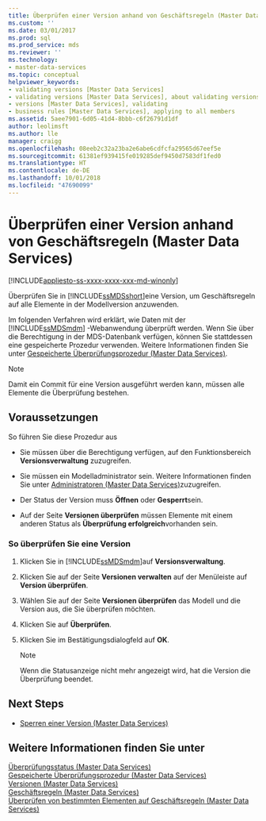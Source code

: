 ```yaml
---
title: Überprüfen einer Version anhand von Geschäftsregeln (Master Data Services) | Microsoft-Dokumentation
ms.custom: ''
ms.date: 03/01/2017
ms.prod: sql
ms.prod_service: mds
ms.reviewer: ''
ms.technology:
- master-data-services
ms.topic: conceptual
helpviewer_keywords:
- validating versions [Master Data Services]
- validating versions [Master Data Services], about validating versions
- versions [Master Data Services], validating
- business rules [Master Data Services], applying to all members
ms.assetid: 5aee7901-6d05-41d4-8bbb-c6f26791d1df
author: leolimsft
ms.author: lle
manager: craigg
ms.openlocfilehash: 08eeb2c32a23ba2e6abe6cdfcfa29565d67eef5e
ms.sourcegitcommit: 61381ef939415fe019285def9450d7583df1fed0
ms.translationtype: HT
ms.contentlocale: de-DE
ms.lasthandoff: 10/01/2018
ms.locfileid: "47690099"
---
```

# <a name="validate-a-version-against-business-rules-master-data-services"></a>Überprüfen einer Version anhand von Geschäftsregeln (Master Data Services)

[!INCLUDE[appliesto-ss-xxxx-xxxx-xxx-md-winonly](../includes/appliesto-ss-xxxx-xxxx-xxx-md-winonly.md)]

  Überprüfen Sie in [!INCLUDE[ssMDSshort](../includes/ssmdsshort-md.md)]eine Version, um Geschäftsregeln auf alle Elemente in der Modellversion anzuwenden.  
  
 Im folgenden Verfahren wird erklärt, wie Daten mit der [!INCLUDE[ssMDSmdm](../includes/ssmdsmdm-md.md)] -Webanwendung überprüft werden. Wenn Sie über die Berechtigung in der MDS-Datenbank verfügen, können Sie stattdessen eine gespeicherte Prozedur verwenden. Weitere Informationen finden Sie unter [Gespeicherte Überprüfungsprozedur &#40;Master Data Services&#41;](../master-data-services/validation-stored-procedure-master-data-services.md).  
  
> [!NOTE]  
>  Damit ein Commit für eine Version ausgeführt werden kann, müssen alle Elemente die Überprüfung bestehen.  
  
## <a name="prerequisites"></a>Voraussetzungen  
 So führen Sie diese Prozedur aus  
  
-   Sie müssen über die Berechtigung verfügen, auf den Funktionsbereich **Versionsverwaltung** zuzugreifen.  
  
-   Sie müssen ein Modelladministrator sein. Weitere Informationen finden Sie unter [Administratoren &#40;Master Data Services&#41;](../master-data-services/administrators-master-data-services.md)zuzugreifen.  
  
-   Der Status der Version muss **Öffnen** oder **Gesperrt**sein.  
  
-   Auf der Seite **Versionen überprüfen** müssen Elemente mit einem anderen Status als **Überprüfung erfolgreich**vorhanden sein.  
  
### <a name="to-validate-a-version"></a>So überprüfen Sie eine Version  
  
1.  Klicken Sie in [!INCLUDE[ssMDSmdm](../includes/ssmdsmdm-md.md)]auf **Versionsverwaltung**.  
  
2.  Klicken Sie auf der Seite **Versionen verwalten** auf der Menüleiste auf **Version überprüfen**.  
  
3.  Wählen Sie auf der Seite **Versionen überprüfen** das Modell und die Version aus, die Sie überprüfen möchten.  
  
4.  Klicken Sie auf **Überprüfen**.  
  
5.  Klicken Sie im Bestätigungsdialogfeld auf **OK**.  
  
    > [!NOTE]  
    >  Wenn die Statusanzeige nicht mehr angezeigt wird, hat die Version die Überprüfung beendet.  
  
## <a name="next-steps"></a>Next Steps  
  
-   [Sperren einer Version &#40;Master Data Services&#41;](../master-data-services/lock-a-version-master-data-services.md)  
  
## <a name="see-also"></a>Weitere Informationen finden Sie unter  
 [Überprüfungsstatus &#40;Master Data Services&#41;](../master-data-services/validation-statuses-master-data-services.md)   
 [Gespeicherte Überprüfungsprozedur &#40;Master Data Services&#41;](../master-data-services/validation-stored-procedure-master-data-services.md)   
 [Versionen &#40;Master Data Services&#41;](../master-data-services/versions-master-data-services.md)   
 [Geschäftsregeln &#40;Master Data Services&#41;](../master-data-services/business-rules-master-data-services.md)   
 [Überprüfen von bestimmten Elementen auf Geschäftsregeln &#40;Master Data Services&#41;](../master-data-services/validate-specific-members-against-business-rules-master-data-services.md)  
  
  
